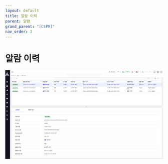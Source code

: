 ```yaml
---
layout: default
title: 알람 이력
parent: 알람
grand_parent: "[CSPM]"
nav_order: 3
---
```


# 알람 이력

<img src="../../../assets/images/알람이력.png"/>